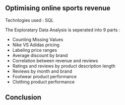 ## Optimising online sports revenue
Technlogies used : SQL

The Exploratary Data Analysis is seperated into 9 parts :
- Counting Missing Values
- Nike VS Adidas pricing
- Labeling price ranges
- Average discount by brand
- Correlation between revenue and reviews 
- Ratings and reviews by product description length
- Reviews by month and brand
- Footwear product performance
- Clothing product performance

## Conclusion
